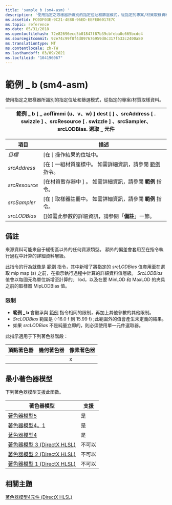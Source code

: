 ```yaml
---
title: 'sample_b (sm4-asm) '
description: '使用指定之取樣器所識別的指定位址和篩選模式，從指定的專案/材質取樣資料。 |sample_b (sm4-asm) '
ms.assetid: FC0DF03E-9C21-4E88-96ED-EEFE86017E7C
ms.topic: reference
ms.date: 05/31/2018
ms.openlocfilehash: 72e82696ecc5b01847f87b39cbfeba0c665bcde4
ms.sourcegitcommit: 92e74c99f8f4d097676959d0c317f533c2400a80
ms.translationtype: MT
ms.contentlocale: zh-TW
ms.lasthandoff: 03/09/2021
ms.locfileid: "104196067"
---
```

# <a name="sample_b-sm4---asm"></a>範例 \_ b (sm4-asm) 

使用指定之取樣器所識別的指定位址和篩選模式，從指定的專案/材質取樣資料。



| 範例 \_ b \[ \_ aoffimmi (u、v、w) \] dest \[ \] 、srcAddress \[ . swizzle \] 、srcResource \[ . swizzle \] 、srcSampler、srcLODBias. 選取 \_ 元件 |
|-----------------------------------------------------------------------------------------------------------------------------------------|



 



| 項目                                                                                                               | 描述                                                                                                                |
|--------------------------------------------------------------------------------------------------------------------|----------------------------------------------------------------------------------------------------------------------------|
| <span id="dest"></span><span id="DEST"></span>*目標*<br/>                                                    | \[在 \] 操作結果的位址中。<br/>                                                              |
| <span id="srcAddress"></span><span id="srcaddress"></span><span id="SRCADDRESS"></span>*srcAddress*<br/>     | \[在 \] 一組材質座標中。 如需詳細資訊，請參閱 [範例](sample--sm4---asm-.md) 指令。<br/> |
| <span id="srcResource"></span><span id="srcresource"></span><span id="SRCRESOURCE"></span>*srcResource*<br/> | \[在材質暫存器中 \] 。 如需詳細資訊，請參閱 **範例** 指令。<br/>                                 |
| <span id="srcSampler"></span><span id="srcsampler"></span><span id="SRCSAMPLER"></span>*srcSampler*<br/>     | \[在 \] 取樣器註冊中。 如需詳細資訊，請參閱 **範例** 指令。<br/>                                 |
| <span id="srcLODBias"></span><span id="srclodbias"></span><span id="SRCLODBIAS"></span>*srcLODBias*<br/>     | \[\]如需此參數的詳細資訊，請參閱「**備註**」一節。<br/>                                        |



 

## <a name="remarks"></a>備註

來源資料可能來自于緩衝區以外的任何資源類型。 額外的偏差會套用至在指令執行過程中計算的詳細資料層級。

此指令的行為就像是 [範例](sample--sm4---asm-.md) 指令，其中新增了將指定的 *srcLODBias* 值套用至在選取 mip map (s) 之前，在指示執行過程中計算的詳細資料值層級。 *SrcLODBias* 值會以每圖元為單位新增至計算的」 lod，以及在要 MinLOD 和 MaxLOD 的夾具之前的取樣器 MipLODBias 值。

### <a name="restrictions"></a>限制

-   **範例 \_ b** 會繼承與 [範例](sample--sm4---asm-.md) 指令相同的限制，再加上其他參數的其他限制。
-   *SrcLODBias* 範圍是 (-16.0 f 到 15.99 f) ;此範圍外的值會產生未定義的結果。
-   如果 *srcLODBias* 不是純量立即的，則必須使用單一元件選取器。

此指示適用于下列著色器階段：



| 頂點著色器 | 幾何著色器 | 像素著色器 |
|---------------|-----------------|--------------|
|               |                 | x            |



 

## <a name="minimum-shader-model"></a>最小著色器模型

下列著色器模型支援此函數。



| 著色器模型                                              | 支援 |
|-----------------------------------------------------------|-----------|
| [著色器模型5](d3d11-graphics-reference-sm5.md)        | 是       |
| [著色器模型4。1](dx-graphics-hlsl-sm4.md)              | 是       |
| [著色器模型4](dx-graphics-hlsl-sm4.md)                | 是       |
| [著色器模型 3 (DirectX HLSL) ](dx-graphics-hlsl-sm3.md) | 不可以        |
| [著色器模型 2 (DirectX HLSL) ](dx-graphics-hlsl-sm2.md) | 不可以        |
| [著色器模型 1 (DirectX HLSL) ](dx-graphics-hlsl-sm1.md) | 不可以        |



 

## <a name="related-topics"></a>相關主題

<dl> <dt>

[著色器模型4元件 (DirectX HLSL) ](dx-graphics-hlsl-sm4-asm.md)
</dt> </dl>

 

 





